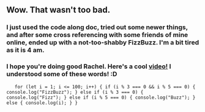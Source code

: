 ## Wow. That wasn't too bad. 
### I  just used the code along doc, tried out some newer things, and after some cross referencing with some friends of mine online, ended up with a not-too-shabby FizzBuzz. I'm a bit tired as it is 4 am.

### I hope you're doing good Rachel. Here's a cool [video!](https://www.youtube.com/watch?v=EFmxPMdBqmU&ab_channel=AlanBecker) I understood some of these words! :D

`    for (let i = 1; i <= 100; i++) {
    if (i % 3 === 0 && i % 5 === 0) {
        console.log("FizzBuzz");
    } else if (i % 3 === 0) {
        console.log("Fizz");
    } else if (i % 5 === 0) {
        console.log("Buzz");
    } else {
        console.log(i);
    }
} `